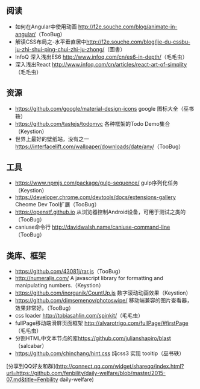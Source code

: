 ## 阅读

- 如何在Angular中使用动画 <http://f2e.souche.com/blog/animate-in-angular/>（TooBug）
- 解读CSS布局之-水平垂直居中<http://f2e.souche.com/blog/jie-du-cssbu-ju-zhi-shui-ping-chui-zhi-ju-zhong/>（圖書）
- InfoQ 深入浅出ES6 <http://www.infoq.com/cn/es6-in-depth/>（毛毛虫）
- 深入浅出React <http://www.infoq.com/cn/articles/react-art-of-simplity>（毛毛虫）

## 资源

- <https://github.com/google/material-design-icons> google 图标大全（巫书轶）
- <https://github.com/tastejs/todomvc> 各种框架的Todo Demo集合（Keystion）
- 世界上最好的壁纸站，没有之一 <https://interfacelift.com/wallpaper/downloads/date/any/>（TooBug）

## 工具

- <https://www.npmjs.com/package/gulp-sequence/> gulp序列化任务（Keystion）
- <https://developer.chrome.com/devtools/docs/extensions-gallery> Cheome Dev Tool扩展（TooBug）
- <https://openstf.github.io> 从浏览器控制Android设备，可用于测试之类的（TooBug）
- caniuse命令行 <http://davidwalsh.name/caniuse-command-line>（TooBug）

## 类库、框架

- <https://github.com/43081j/rar.js>（TooBug）
- <http://numeraljs.com/> A javascript library for formatting and manipulating numbers.（Keystion）
- <https://github.com/inorganik/CountUp.js> 数字滚动动画效果（Keystion）
- <https://github.com/dimsemenov/photoswipe/> 移动端兼容的图片查看器，效果非常好。（TooBug）
- css loader <http://tobiasahlin.com/spinkit/>（毛毛虫）
- fullPage移动端滑屏页面框架 <http://alvarotrigo.com/fullPage/#firstPage>（毛毛虫）
- 分割HTML中文本节点的库<https://github.com/julianshapiro/blast>（salcabar）
- <https://github.com/chinchang/hint.css> 纯css3 实现 tooltip（巫书轶）

[分享到QQ好友和群](http://connect.qq.com/widget/shareqq/index.html?url=https://github.com/fenbility/daily-welfare/blob/master/2015-07.md&title=Fenbility daily-welfare)
